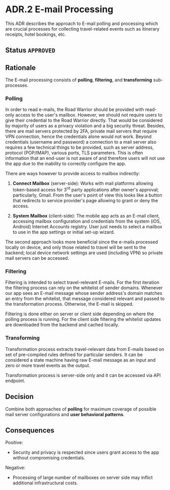 # ADR.2 E-mail Processing

This ADR describes the approach to E-mail polling and processing which are crucial processes for collecting
travel-related events such as itinerary receipts, hotel bookings, etc.

## Status `APPROVED`

## Rationale

The E-mail processing consists of **polling**, **filtering**, and **transforming** sub-processes.

### Polling

In order to read e-mails, the Road Warrior should be provided with read-only access to the user's mailbox. However,
we should not require users to give their credential to the Road Warrior directly. That would be considered by majority
of users as a privacy violation and a big security threat. Besides, there are mail servers protected by 2FA, private
mail servers that require VPN connection, hence the credentials alone would not work. Beyond credentials (username and
password) a connection to a mail server also requires a few technical things to be provided, such as server address,
protocol (POP/IMAP), various ports, TLS parameters. This is often information that an end-user is not aware of and
therefore users will not use the app due to the inability to correctly configure the app.

There are ways however to provide access to mailbox indirectly:

1. **Connect Mailbox** (server-side): Works with mail platforms allowing token-based access for 3<sup>rd</sup> party
   applications after owner's approval; particularly, Gmail. From the user's point of view this looks like a button
   that redirects to service provider's page allowing to grant or deny the access.

2. **System Mailbox** (client-side): The mobile app acts as an E-mail client, accessing mailbox configuration and
   credentials from the system (iOS, Android) Internet Accounts registry. User just needs to select a mailbox to use
   in the app settings or initial set-up wizard.

The second approach looks more beneficial since the e-mails processed locally on device, and only those related to
travel will be sent to the backend; local device network settings are used (including VPN) so private mail servers
can be accessed.

### Filtering

Filtering is intended to select travel-relevant E-mails. For the first iteration the filtering process can rely on the
whitelist of sender domains. Whenever our app sees an E-mail message whose sender address's domain matches an entry from
the whitelist, that message considered relevant and passed to the transformation process. Otherwise, the E-mail is
skipped.

Filtering is done either on server or client side depending on where the polling process is running. For the client
side filtering the whitelist updates are downloaded from the backend and cached locally.

### Transforming

Transformation process extracts travel-relevant data from E-mails based on set of pre-compiled rules defined for
particular senders. It can be considered a state machine having raw E-mail message as an input and zero or more
travel events as the output.

Transformation process is server-side only and it can be accessed via API endpoint.

## Decision

Combine both approaches of **polling** for maximum coverage of possible mail server configurations and **user behavioral patterns**.

## Consequences

Positive:

* Security and privacy is respected since users grant access to the app without compromising credentials.

Negative:

* Processing of large number of mailboxes on server side may inflict additional infrastructural costs.